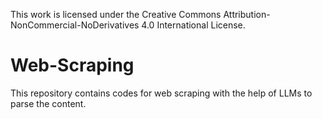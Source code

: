 This work is licensed under the Creative Commons Attribution-NonCommercial-NoDerivatives 4.0 International License. 

# Web-Scraping
This repository contains codes for web scraping with the help of LLMs to parse the content.
